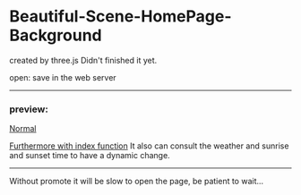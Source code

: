 # Beautiful-Scene-HomePage-Background
created by three.js
Didn't finished it yet.

open: save  in the web server

---- 
### preview:
[Normal](http://media.4ttt.top/html/homepage/index.html)

[Furthermore with index function](http://underfoot.4ttt.top/homepage)
It also can consult the weather and  sunrise and sunset time to have a dynamic change. 

----
Without promote it will be slow to open the page, be patient to wait...

